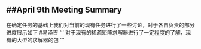 ##April 9th Meeting Summary
---
在确定任务的基础上我们对当前的现有任务进行了一些讨论，对于各自负责的部分进度展示如下
#易泽吉
‘’‘
对于现有的稀疏矩阵求解器进行了一定程度的了解，现有的大型的求解器的包
’‘’
